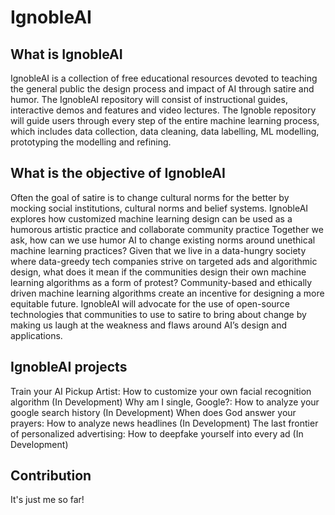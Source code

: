 # IgnobleAI

## What is IgnobleAI

IgnobleAI is a collection of free educational resources devoted to teaching the general public the design process and impact of AI through satire and humor.  The IgnobleAI repository will consist of instructional guides, interactive demos and features and video lectures. The Ignoble repository will guide users through every step of the entire machine learning process, which includes data collection, data cleaning, data labelling, ML modelling, prototyping the modelling and refining. 


## What is the objective of IgnobleAI

Often the goal of satire is to change cultural norms for the better by mocking social institutions, cultural norms and belief systems. IgnobleAI explores how customized machine learning design can be used as a humorous artistic practice and collaborate community practice Together we ask, how can we use humor AI to change existing norms around unethical machine learning practices? Given that we live in a data-hungry society where data-greedy tech companies strive on targeted ads and algorithmic design, what does it mean if the communities design their own machine learning algorithms as a form of protest? Community-based and ethically driven machine learning algorithms create an incentive for designing a more equitable future. IgnobleAI will advocate for the use of open-source technologies that communities to use to satire to bring about change by making us laugh at the weakness and flaws around AI’s design and applications. 

## IgnobleAI projects

Train your AI Pickup Artist: How to customize your own facial recognition algorithm (In Development)
Why am I single, Google?: How to analyze your google search history (In Development)
When does God answer your prayers: How to analyze news headlines (In Development)
The last frontier of personalized advertising: How to deepfake yourself into every ad (In Development)

## Contribution

It's just me so far!
